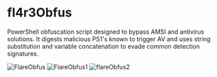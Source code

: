 # fl4r3Obfus

PowerShell obfuscation script designed to bypass AMSI and antivirus solutions. It digests malicious PS1's known to trigger AV and uses string substitution and variable concatenation to evade common detection signatures.

![FlareObfus](https://user-images.githubusercontent.com/58376175/138592014-15c1772f-7437-4115-b335-b664b39deecd.PNG)
![FlareObfus1](https://user-images.githubusercontent.com/58376175/138592020-47bb6757-081f-4836-87b9-40b68684ee69.PNG)
![flareObfus2](https://user-images.githubusercontent.com/58376175/138592022-8892259d-663f-4ecf-bf77-6f599f6b235b.PNG)

